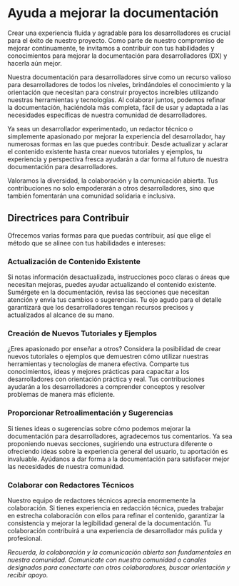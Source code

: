 # Ayuda a mejorar la documentación

Crear una experiencia fluida y agradable para los desarrolladores es crucial para el éxito de nuestro proyecto. Como parte de nuestro compromiso de mejorar continuamente, te invitamos a contribuir con tus habilidades y conocimientos para mejorar la documentación para desarrolladores (DX) y hacerla aún mejor.

Nuestra documentación para desarrolladores sirve como un recurso valioso para desarrolladores de todos los niveles, brindándoles el conocimiento y la orientación que necesitan para construir proyectos increíbles utilizando nuestras herramientas y tecnologías. Al colaborar juntos, podemos refinar la documentación, haciéndola más completa, fácil de usar y adaptada a las necesidades específicas de nuestra comunidad de desarrolladores.

Ya seas un desarrollador experimentado, un redactor técnico o simplemente apasionado por mejorar la experiencia del desarrollador, hay numerosas formas en las que puedes contribuir. Desde actualizar y aclarar el contenido existente hasta crear nuevos tutoriales y ejemplos, tu experiencia y perspectiva fresca ayudarán a dar forma al futuro de nuestra documentación para desarrolladores.

Valoramos la diversidad, la colaboración y la comunicación abierta. Tus contribuciones no solo empoderarán a otros desarrolladores, sino que también fomentarán una comunidad solidaria e inclusiva.

## Directrices para Contribuir

Ofrecemos varias formas para que puedas contribuir, así que elige el método que se alinee con tus habilidades e intereses:

### Actualización de Contenido Existente
Si notas información desactualizada, instrucciones poco claras o áreas que necesitan mejoras, puedes ayudar actualizando el contenido existente. Sumérgete en la documentación, revisa las secciones que necesitan atención y envía tus cambios o sugerencias. Tu ojo agudo para el detalle garantizará que los desarrolladores tengan recursos precisos y actualizados al alcance de su mano.

### Creación de Nuevos Tutoriales y Ejemplos
¿Eres apasionado por enseñar a otros? Considera la posibilidad de crear nuevos tutoriales o ejemplos que demuestren cómo utilizar nuestras herramientas y tecnologías de manera efectiva. Comparte tus conocimientos, ideas y mejores prácticas para capacitar a los desarrolladores con orientación práctica y real. Tus contribuciones ayudarán a los desarrolladores a comprender conceptos y resolver problemas de manera más eficiente.

### Proporcionar Retroalimentación y Sugerencias
Si tienes ideas o sugerencias sobre cómo podemos mejorar la documentación para desarrolladores, agradecemos tus comentarios. Ya sea proponiendo nuevas secciones, sugiriendo una estructura diferente o ofreciendo ideas sobre la experiencia general del usuario, tu aportación es invaluable. Ayúdanos a dar forma a la documentación para satisfacer mejor las necesidades de nuestra comunidad.

### Colaborar con Redactores Técnicos
Nuestro equipo de redactores técnicos aprecia enormemente la colaboración. Si tienes experiencia en redacción técnica, puedes trabajar en estrecha colaboración con ellos para refinar el contenido, garantizar la consistencia y mejorar la legibilidad general de la documentación. Tu colaboración contribuirá a una experiencia de desarrollador más pulida y profesional.

_Recuerda, la colaboración y la comunicación abierta son fundamentales en nuestra comunidad. Comunícate con nuestra comunidad o canales designados para conectarte con otros colaboradores, buscar orientación y recibir apoyo._